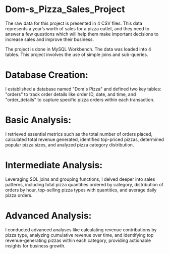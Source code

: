 # Dom-s_Pizza_Sales_Project

The raw data for this project is presented in 4 CSV files.
This data represents a year’s worth of sales for a pizza outlet, and they need to answer a few questions which will help them make important decisions to increase sales and improve their business.

The project is done in MySQL Workbench. The data was loaded into 4 tables.
This project involves the use of simple joins and sub-queries.
# Database Creation:
I established a database named "Dom's Pizza" and defined two key tables: "orders" to track order details like order ID, date, and time, and "order_details" to capture specific pizza orders within each transaction.

# Basic Analysis:
I retrieved essential metrics such as the total number of orders placed, calculated total revenue generated, identified top-priced pizzas, determined popular pizza sizes, and analyzed pizza category distribution.
# Intermediate Analysis:
Leveraging SQL joins and grouping functions, I delved deeper into sales patterns, including total pizza quantities ordered by category, distribution of orders by hour, top-selling pizza types with quantities, and average daily pizza orders.
# Advanced Analysis:
I conducted advanced analyses like calculating revenue contributions by pizza type, analyzing cumulative revenue over time, and identifying top revenue-generating pizzas within each category, providing actionable insights for business growth.
